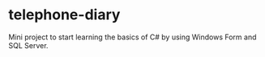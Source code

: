 # telephone-diary

Mini project to start learning the basics of C# by using Windows Form and SQL Server.